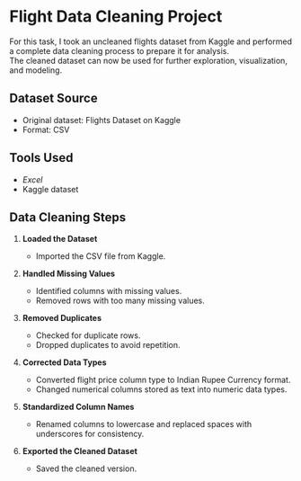 # Flight Data Cleaning Project 

For this task, I took an uncleaned flights dataset from Kaggle and performed a complete data cleaning process to prepare it for analysis.  
The cleaned dataset can now be used for further exploration, visualization, and modeling.

## Dataset Source
- Original dataset: Flights Dataset on Kaggle
- Format: CSV

## Tools Used
- *Excel*
- Kaggle dataset

## Data Cleaning Steps

1. **Loaded the Dataset**
   - Imported the CSV file from Kaggle.

2. **Handled Missing Values**
   - Identified columns with missing values.
   - Removed rows with too many missing values.

3. **Removed Duplicates**
   - Checked for duplicate rows.
   - Dropped duplicates to avoid repetition.

4. **Corrected Data Types**
   - Converted flight price column type to Indian Rupee Currency format.
   - Changed numerical columns stored as text into numeric data types.

5. **Standardized Column Names**
   - Renamed columns to lowercase and replaced spaces with underscores for consistency.

8. **Exported the Cleaned Dataset**
   - Saved the cleaned version.

